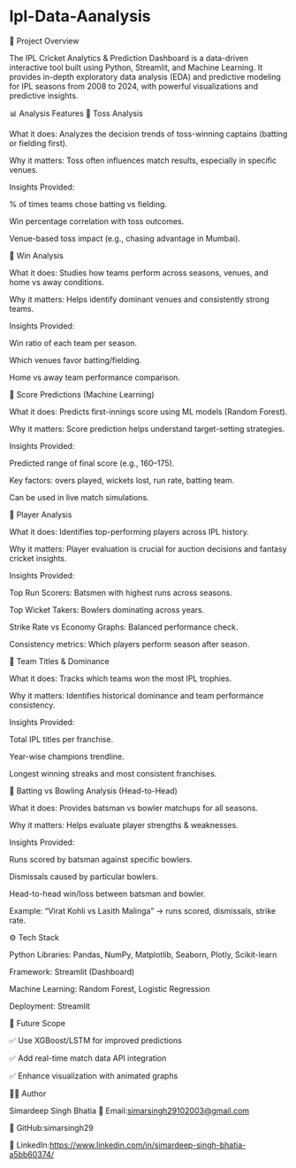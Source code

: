 # Ipl-Data-Aanalysis
📌 Project Overview

The IPL Cricket Analytics & Prediction Dashboard is a data-driven interactive tool built using Python, Streamlit, and Machine Learning.
It provides in-depth exploratory data analysis (EDA) and predictive modeling for IPL seasons from 2008 to 2024, with powerful visualizations and predictive insights.

📊 Analysis Features
🔹 Toss Analysis

What it does: Analyzes the decision trends of toss-winning captains (batting or fielding first).

Why it matters: Toss often influences match results, especially in specific venues.

Insights Provided:

% of times teams chose batting vs fielding.

Win percentage correlation with toss outcomes.

Venue-based toss impact (e.g., chasing advantage in Mumbai).

🔹 Win Analysis

What it does: Studies how teams perform across seasons, venues, and home vs away conditions.

Why it matters: Helps identify dominant venues and consistently strong teams.

Insights Provided:

Win ratio of each team per season.

Which venues favor batting/fielding.

Home vs away team performance comparison.

🔹 Score Predictions (Machine Learning)

What it does: Predicts first-innings score using ML models (Random Forest).

Why it matters: Score prediction helps understand target-setting strategies.

Insights Provided:

Predicted range of final score (e.g., 160–175).

Key factors: overs played, wickets lost, run rate, batting team.

Can be used in live match simulations.

🔹 Player Analysis

What it does: Identifies top-performing players across IPL history.

Why it matters: Player evaluation is crucial for auction decisions and fantasy cricket insights.

Insights Provided:

Top Run Scorers: Batsmen with highest runs across seasons.

Top Wicket Takers: Bowlers dominating across years.

Strike Rate vs Economy Graphs: Balanced performance check.

Consistency metrics: Which players perform season after season.

🔹 Team Titles & Dominance

What it does: Tracks which teams won the most IPL trophies.

Why it matters: Identifies historical dominance and team performance consistency.

Insights Provided:

Total IPL titles per franchise.

Year-wise champions trendline.

Longest winning streaks and most consistent franchises.

🔹 Batting vs Bowling Analysis (Head-to-Head)

What it does: Provides batsman vs bowler matchups for all seasons.

Why it matters: Helps evaluate player strengths & weaknesses.

Insights Provided:

Runs scored by batsman against specific bowlers.

Dismissals caused by particular bowlers.

Head-to-head win/loss between batsman and bowler.

Example: “Virat Kohli vs Lasith Malinga” → runs scored, dismissals, strike rate.

⚙️ Tech Stack

Python Libraries: Pandas, NumPy, Matplotlib, Seaborn, Plotly, Scikit-learn

Framework: Streamlit (Dashboard)

Machine Learning: Random Forest, Logistic Regression

Deployment: Streamlit

🎯 Future Scope

✅ Use XGBoost/LSTM for improved predictions

✅ Add real-time match data API integration

✅ Enhance visualization with animated graphs

👨‍💻 Author

Simardeep Singh Bhatia
📧 Email:simarsingh29102003@gmail.com

🔗 GitHub:simarsingh29

💼 LinkedIn:https://www.linkedin.com/in/simardeep-singh-bhatia-a5bb60374/
